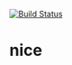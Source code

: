 [![Build Status](https://travis-ci.org/fansheng0594/test43.svg?branch=master)](https://travis-ci.org/fansheng0594/test43)
# nice
